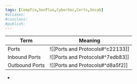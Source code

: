 ```yaml
---
tags: [CompTia,SecPlus,CyberSec,Certs,Vocab]
#aliases:
#cssclass:
#publish:
---
```


| Term           | Meaning                          |
| -------------- | -------------------------------- |
| Ports          | ![[Ports and Protocols#^c22133]]                                 |
| Inbound Ports  | ![[Ports and Protocols#^7edb83]] |
| Outbound Ports | ![[Ports and Protocols#^d8a5f2]] |

-